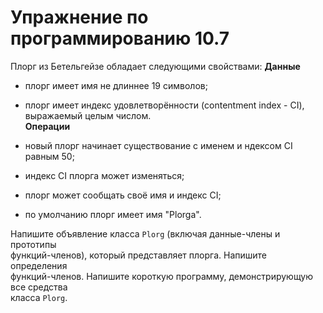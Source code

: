 # Упражнение по программированию 10.7  

Плорг из Бетельгейзе обладает следующими свойствами:
**Данные**

- плорг имеет имя не длиннее 19 символов;
- плорг имеет индекс удовлетворённости (contentment index - CI),  
  выражаемый целым числом.  
**Операции**

- новый плорг начинает существование с именем и ндексом CI равным 50;
- индекс CI плорга может изменяться;
- плорг может сообщать своё имя и индекс CI;
- по умолчанию плорг имеет имя "Plorga".

Напишите объявление класса ```Plorg``` (включая данные-члены и прототипы  
функций-членов), который представляет плорга. Напишите определения  
функций-членов. Напишите короткую программу, демонстрирующую все средства  
класса ```Plorg```.
